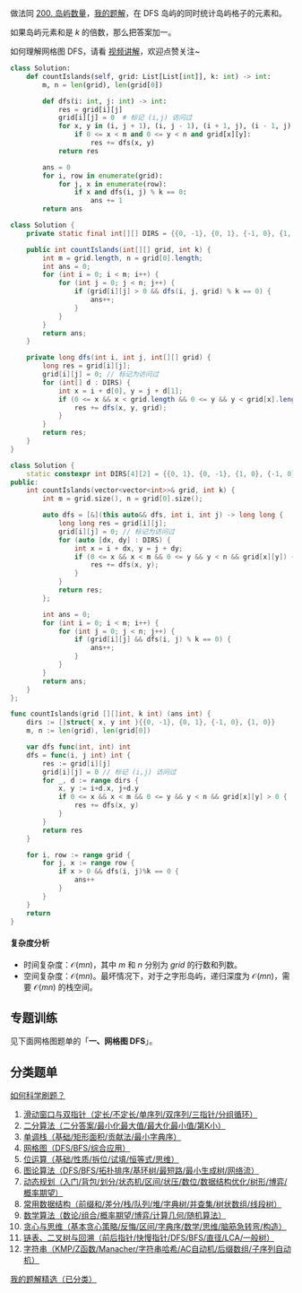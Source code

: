 做法同 [200. 岛屿数量](https://leetcode.cn/problems/number-of-islands/)，[我的题解](https://leetcode.cn/problems/number-of-islands/solutions/2965773/ba-fang-wen-guo-de-ge-zi-cha-shang-qi-zi-9gs0/)，在 DFS 岛屿的同时统计岛屿格子的元素和。

如果岛屿元素和是 $k$ 的倍数，那么把答案加一。

如何理解网格图 DFS，请看 [视频讲解](https://www.bilibili.com/video/BV1R5g8zDEGY/?t=4m46s)，欢迎点赞关注~

```py [sol-Python3]
class Solution:
    def countIslands(self, grid: List[List[int]], k: int) -> int:
        m, n = len(grid), len(grid[0])

        def dfs(i: int, j: int) -> int:
            res = grid[i][j]
            grid[i][j] = 0  # 标记 (i,j) 访问过
            for x, y in (i, j + 1), (i, j - 1), (i + 1, j), (i - 1, j):
                if 0 <= x < m and 0 <= y < n and grid[x][y]:
                    res += dfs(x, y)
            return res

        ans = 0
        for i, row in enumerate(grid):
            for j, x in enumerate(row):
                if x and dfs(i, j) % k == 0:
                    ans += 1
        return ans
```

```java [sol-Java]
class Solution {
    private static final int[][] DIRS = {{0, -1}, {0, 1}, {-1, 0}, {1, 0}};

    public int countIslands(int[][] grid, int k) {
        int m = grid.length, n = grid[0].length;
        int ans = 0;
        for (int i = 0; i < m; i++) {
            for (int j = 0; j < n; j++) {
                if (grid[i][j] > 0 && dfs(i, j, grid) % k == 0) {
                    ans++;
                }
            }
        }
        return ans;
    }

    private long dfs(int i, int j, int[][] grid) {
        long res = grid[i][j];
        grid[i][j] = 0; // 标记为访问过
        for (int[] d : DIRS) {
            int x = i + d[0], y = j + d[1];
            if (0 <= x && x < grid.length && 0 <= y && y < grid[x].length && grid[x][y] > 0) {
                res += dfs(x, y, grid);
            }
        }
        return res;
    }
}
```

```cpp [sol-C++]
class Solution {
    static constexpr int DIRS[4][2] = {{0, 1}, {0, -1}, {1, 0}, {-1, 0}};
public:
    int countIslands(vector<vector<int>>& grid, int k) {
        int m = grid.size(), n = grid[0].size();

        auto dfs = [&](this auto&& dfs, int i, int j) -> long long {
            long long res = grid[i][j];
            grid[i][j] = 0; // 标记为访问过
            for (auto [dx, dy] : DIRS) {
                int x = i + dx, y = j + dy;
                if (0 <= x && x < m && 0 <= y && y < n && grid[x][y]) {
                    res += dfs(x, y);
                }
            }
            return res;
        };

        int ans = 0;
        for (int i = 0; i < m; i++) {
            for (int j = 0; j < n; j++) {
                if (grid[i][j] && dfs(i, j) % k == 0) {
                    ans++;
                }
            }
        }
        return ans;
    }
};
```

```go [sol-Go]
func countIslands(grid [][]int, k int) (ans int) {
	dirs := []struct{ x, y int }{{0, -1}, {0, 1}, {-1, 0}, {1, 0}}
	m, n := len(grid), len(grid[0])

	var dfs func(int, int) int
	dfs = func(i, j int) int {
		res := grid[i][j]
		grid[i][j] = 0 // 标记 (i,j) 访问过
		for _, d := range dirs {
			x, y := i+d.x, j+d.y
			if 0 <= x && x < m && 0 <= y && y < n && grid[x][y] > 0 {
				res += dfs(x, y)
			}
		}
		return res
	}

	for i, row := range grid {
		for j, x := range row {
			if x > 0 && dfs(i, j)%k == 0 {
				ans++
			}
		}
	}
	return
}
```

#### 复杂度分析

- 时间复杂度：$\mathcal{O}(mn)$，其中 $m$ 和 $n$ 分别为 $\textit{grid}$ 的行数和列数。
- 空间复杂度：$\mathcal{O}(mn)$。最坏情况下，对于之字形岛屿，递归深度为 $\mathcal{O}(mn)$，需要 $\mathcal{O}(mn)$ 的栈空间。

## 专题训练

见下面网格图题单的「**一、网格图 DFS**」。

## 分类题单

[如何科学刷题？](https://leetcode.cn/circle/discuss/RvFUtj/)

1. [滑动窗口与双指针（定长/不定长/单序列/双序列/三指针/分组循环）](https://leetcode.cn/circle/discuss/0viNMK/)
2. [二分算法（二分答案/最小化最大值/最大化最小值/第K小）](https://leetcode.cn/circle/discuss/SqopEo/)
3. [单调栈（基础/矩形面积/贡献法/最小字典序）](https://leetcode.cn/circle/discuss/9oZFK9/)
4. [网格图（DFS/BFS/综合应用）](https://leetcode.cn/circle/discuss/YiXPXW/)
5. [位运算（基础/性质/拆位/试填/恒等式/思维）](https://leetcode.cn/circle/discuss/dHn9Vk/)
6. [图论算法（DFS/BFS/拓扑排序/基环树/最短路/最小生成树/网络流）](https://leetcode.cn/circle/discuss/01LUak/)
7. [动态规划（入门/背包/划分/状态机/区间/状压/数位/数据结构优化/树形/博弈/概率期望）](https://leetcode.cn/circle/discuss/tXLS3i/)
8. [常用数据结构（前缀和/差分/栈/队列/堆/字典树/并查集/树状数组/线段树）](https://leetcode.cn/circle/discuss/mOr1u6/)
9. [数学算法（数论/组合/概率期望/博弈/计算几何/随机算法）](https://leetcode.cn/circle/discuss/IYT3ss/)
10. [贪心与思维（基本贪心策略/反悔/区间/字典序/数学/思维/脑筋急转弯/构造）](https://leetcode.cn/circle/discuss/g6KTKL/)
11. [链表、二叉树与回溯（前后指针/快慢指针/DFS/BFS/直径/LCA/一般树）](https://leetcode.cn/circle/discuss/K0n2gO/)
12. [字符串（KMP/Z函数/Manacher/字符串哈希/AC自动机/后缀数组/子序列自动机）](https://leetcode.cn/circle/discuss/SJFwQI/)

[我的题解精选（已分类）](https://github.com/EndlessCheng/codeforces-go/blob/master/leetcode/SOLUTIONS.md)
